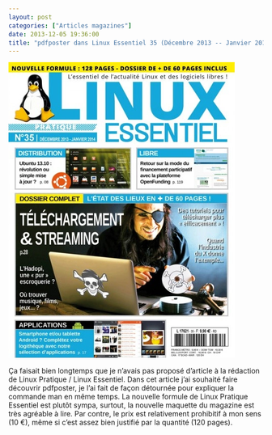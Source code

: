 ```yaml
---
layout: post
categories: ["Articles magazines"]
date: 2013-12-05 19:36:00
title: "pdfposter dans Linux Essentiel 35 (Décembre 2013 -- Janvier 2014)"
---
```


[![couverture](/assets/images/articles/LPE35-couv.webp)](http://boutique.ed-diamond.com/linux-essentiel/532-lpe35.html)

Ça faisait bien longtemps que je n’avais pas proposé d’article à la
rédaction de Linux Pratique / Linux Essentiel. Dans cet article j’ai
souhaité faire découvrir pdfposter, je l’ai fait de façon détournée
pour expliquer la commande man en même temps. La nouvelle formule de
Linux Pratique Essentiel est plutôt sympa, surtout, la nouvelle maquette
du magazine est très agréable à lire. Par contre, le prix est
relativement prohibitif à mon sens (10 €), même si c’est assez bien
justifié par la quantité (120 pages).
